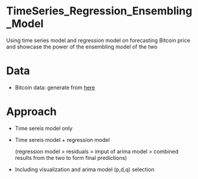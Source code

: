 # TimeSeries_Regression_Ensembling_Model

Using time series model and regression model on forecasting Bitcoin price and showcase the power of the ensembling model of the two

# Data

  - Bitcoin data: generate from [here](https://www.coindesk.com/price/bitcoin)
  
# Approach

  - Time sereis model only
  
  - Time sereis model + regression model 
  
    (regression model > residuals > imput of arima model > combined results from the two to form final predictions)
  
  - Including visualization and arima model (p,d,q) selection
  
